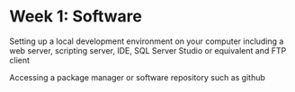 # Week 1: Software

Setting up a local development environment on your computer including a web server, scripting server, IDE, SQL Server Studio or equivalent and FTP client

Accessing a package manager or software repository such as github
